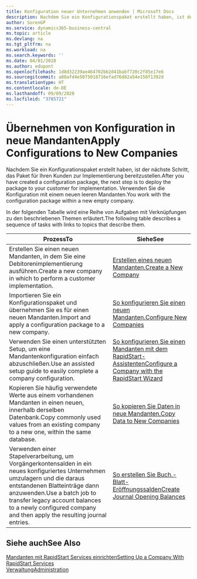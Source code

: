 ```yaml
---
title: Konfiguration neuer Unternehmen anwenden | Microsoft Docs
description: Nachdem Sie ein Konfigurationspaket erstellt haben, ist der nächste Schritt, das Paket für Ihren Kunden zur Implementierung bereitzustellen. Verwenden Sie die Konfiguration mit einem neuen leeren Mandanten.
author: SorenGP
ms.service: dynamics365-business-central
ms.topic: article
ms.devlang: na
ms.tgt_pltfrm: na
ms.workload: na
ms.search.keywords: ''
ms.date: 04/01/2020
ms.author: edupont
ms.openlocfilehash: 1d8d32239ae464702bb2d41babf720c2f85e17e6
ms.sourcegitcommit: a80afd4e5075018716efad76d82a54e158f1392d
ms.translationtype: HT
ms.contentlocale: de-DE
ms.lasthandoff: 09/09/2020
ms.locfileid: "3785721"
---
```

# <a name="apply-configurations-to-new-companies"></a><span data-ttu-id="1db32-104">Übernehmen von Konfiguration in neue Mandanten</span><span class="sxs-lookup"><span data-stu-id="1db32-104">Apply Configurations to New Companies</span></span>
<span data-ttu-id="1db32-105">Nachdem Sie ein Konfigurationspaket erstellt haben, ist der nächste Schritt, das Paket für Ihren Kunden zur Implementierung bereitzustellen.</span><span class="sxs-lookup"><span data-stu-id="1db32-105">After you have created a configuration package, the next step is to deploy the package to your customer for implementation.</span></span> <span data-ttu-id="1db32-106">Verwenden Sie die Konfiguration mit einem neuen leeren Mandanten.</span><span class="sxs-lookup"><span data-stu-id="1db32-106">You work with the configuration package within a new empty company.</span></span>  

 <span data-ttu-id="1db32-107">In der folgenden Tabelle wird eine Reihe von Aufgaben mit Verknüpfungen zu den beschriebenen Themen erläutert.</span><span class="sxs-lookup"><span data-stu-id="1db32-107">The following table describes a sequence of tasks with links to topics that describe them.</span></span>

|<span data-ttu-id="1db32-108">**Prozess**</span><span class="sxs-lookup"><span data-stu-id="1db32-108">**To**</span></span>|<span data-ttu-id="1db32-109">**Siehe**</span><span class="sxs-lookup"><span data-stu-id="1db32-109">**See**</span></span>|  
|------------|-------------|  
|<span data-ttu-id="1db32-110">Erstellen Sie einen neuen Mandanten, in dem Sie eine Debitorenimplementierung ausführen.</span><span class="sxs-lookup"><span data-stu-id="1db32-110">Create a new company in which to perform a customer implementation.</span></span>|[<span data-ttu-id="1db32-111">Erstellen eines neuen Mandanten.</span><span class="sxs-lookup"><span data-stu-id="1db32-111">Create a New Company</span></span>](admin-how-to-create-a-new-company.md)|  
|<span data-ttu-id="1db32-112">Importieren Sie ein Konfigurationspaket und übernehmen Sie es für einen neuen Mandanten.</span><span class="sxs-lookup"><span data-stu-id="1db32-112">Import and apply a configuration package to a new company.</span></span>|[<span data-ttu-id="1db32-113">So konfigurieren Sie einen neuen Mandanten.</span><span class="sxs-lookup"><span data-stu-id="1db32-113">Configure New Companies</span></span>](admin-how-to-configure-new-companies.md)|  
|<span data-ttu-id="1db32-114">Verwenden Sie einen unterstützten Setup, um eine Mandantenkonfiguration einfach abzuschließen.</span><span class="sxs-lookup"><span data-stu-id="1db32-114">Use an assisted setup guide to easily complete a company configuration.</span></span>|[<span data-ttu-id="1db32-115">So konfigurieren Sie einen Mandanten mit dem RapidStart-Assistenten</span><span class="sxs-lookup"><span data-stu-id="1db32-115">Configure a Company with the RapidStart Wizard</span></span>](admin-how-to-configure-a-company-with-the-rapidstart-wizard.md)|
|<span data-ttu-id="1db32-116">Kopieren Sie häufig verwendete Werte aus einem vorhandenen Mandanten in einen neuen, innerhalb derselben Datenbank.</span><span class="sxs-lookup"><span data-stu-id="1db32-116">Copy commonly used values from an existing company to a new one, within the same database.</span></span>|[<span data-ttu-id="1db32-117">So kopieren Sie Daten in neue Mandanten.</span><span class="sxs-lookup"><span data-stu-id="1db32-117">Copy Data to New Companies</span></span>](admin-how-to-copy-data-to-new-companies.md)|  
|<span data-ttu-id="1db32-118">Verwenden einer Stapelverarbeitung, um Vorgängerkontensalden in ein neues konfiguriertes Unternehmen umzulagern und die daraus entstandenen Blatteinträge dann anzuwenden.</span><span class="sxs-lookup"><span data-stu-id="1db32-118">Use a batch job to transfer legacy account balances to a newly configured company and then apply the resulting journal entries.</span></span>|[<span data-ttu-id="1db32-119">So erstellen Sie Buch.-Blatt-Eröffnungssalden</span><span class="sxs-lookup"><span data-stu-id="1db32-119">Create Journal Opening Balances</span></span>](admin-how-to-create-journal-opening-balances.md)|  

## <a name="see-also"></a><span data-ttu-id="1db32-120">Siehe auch</span><span class="sxs-lookup"><span data-stu-id="1db32-120">See Also</span></span>  
[<span data-ttu-id="1db32-121">Mandanten mit RapidStart Services einrichten</span><span class="sxs-lookup"><span data-stu-id="1db32-121">Setting Up a Company With RapidStart Services</span></span>](admin-set-up-a-company-with-rapidstart.md)  
[<span data-ttu-id="1db32-122">Verwaltung</span><span class="sxs-lookup"><span data-stu-id="1db32-122">Administration</span></span>](admin-setup-and-administration.md)
